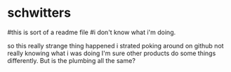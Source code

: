 # schwitters
#this is sort of a readme file
#i don't know what i'm doing.

so this really strange thing happened
i strated poking around on github
not really knowing what i was doing
I'm sure other products do some things differently.
But is the plumbing all the same?
